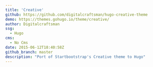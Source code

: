 ```yaml
---
title: 'Creative'
github: https://github.com/digitalcraftsman/hugo-creative-theme
demo: https://themes.gohugo.io/theme/creative/
author: Digitalcraftsman
ssg:
  - Hugo
cms:
  - No Cms
date: 2015-06-12T18:40:58Z
github_branch: master
description: "Port of Startbootstrap's Creative theme to Hugo"
---
```

